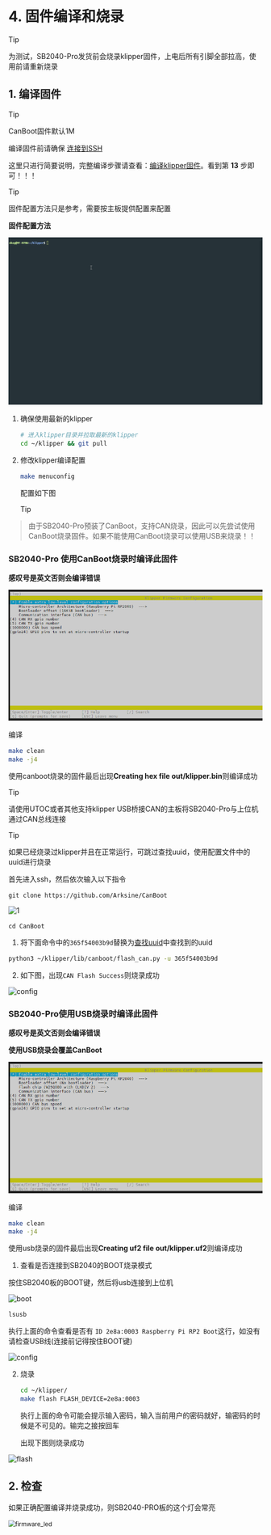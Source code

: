 # 4. 固件编译和烧录

> [!TIP]
> 为测试，SB2040-Pro发货前会烧录klipper固件，上电后所有引脚全部拉高，使用前请重新烧录

## 1. 编译固件

> [!TIP]
> CanBoot固件默认1M

编译固件前请确保 [连接到SSH](/board/fly_pi/FLY_π_description5 "点击即可跳转")

这里只进行简要说明，完整编译步骤请查看：[编译klipper固件](/board/fly_super8/firmware?id=_1-编译klipper固件 "点击即可跳转")。看到第 **13** 步即可！！！

> [!TIP]
> 固件配置方法只是参考，需要按主板提供配置来配置

**固件配置方法**

![MAKE](../../images/adv/make.gif)

1. 确保使用最新的klipper

    ```bash
    # 进入klipper目录并拉取最新的klipper
    cd ~/klipper && git pull
    ```

2. 修改klipper编译配置

   ```bash
   make menuconfig
   ```

   配置如下图

   > [!TIP]
> 由于SB2040-Pro预装了CanBoot，支持CAN烧录，因此可以先尝试使用CanBoot烧录固件。如果不能使用CanBoot烧录可以使用USB来烧录！！

<!-- tabs:start -->

### ****SB2040-Pro 使用CanBoot烧录时编译此固件****

**感叹号是英文否则会编译错误**

![flansh](../../images/boards/fly_sb2040_pro/can.png)

编译

```bash
make clean
make -j4
```

 使用canboot烧录的固件最后出现**Creating hex file out/klipper.bin**则编译成功

> [!TIP]
> 请使用UTOC或者其他支持klipper USB桥接CAN的主板将SB2040-Pro与上位机通过CAN总线连接

> [!TIP]
> 如果已经烧录过klipper并且在正常运行，可跳过查找uuid，使用配置文件中的uuid进行烧录

首先进入ssh，然后依次输入以下指令

```
git clone https://github.com/Arksine/CanBoot
```

![1](../../images/boards/fly_sht_v2/1.png)

```
cd CanBoot
```

1. 将下面命令中的``365f54003b9d``替换为[查找uuid](#_2-查找uuid "点击即可跳转")中查找到的uuid

```bash
python3 ~/klipper/lib/canboot/flash_can.py -u 365f54003b9d
```

2. 如下图，出现``CAN Flash Success``则烧录成功

![config](../../images/boards/fly_sht_v2/flash.png ":no-zooom")

### ****SB2040-Pro使用USB烧录时编译此固件****

**感叹号是英文否则会编译错误**

**使用USB烧录会覆盖CanBoot**

![flashcan_2209](../../images/boards/fly_sb2040_pro/usb.png)

编译

```bash
make clean
make -j4
```

 使用usb烧录的固件最后出现**Creating uf2 file out/klipper.uf2**则编译成功

1. 查看是否连接到SB2040的BOOT烧录模式

按住SB2040板的BOOT键，然后将usb连接到上位机

![boot](../../images/boards/fly_sb2040/boot.png)

```bash
lsusb
```

执行上面的命令查看是否有 ``ID 2e8a:0003 Raspberry Pi RP2 Boot``这行，如没有请检查USB线(连接前记得按住BOOT键)

![config](../../images/boards/fly_sb2040/lsusb.png ":no-zooom")

2. 烧录
   
    ```bash
    cd ~/klipper/
    make flash FLASH_DEVICE=2e8a:0003
    ```
    
   执行上面的命令可能会提示输入密码，输入当前用户的密码就好，输密码的时候是不可见的。输完之接按回车
   
   出现下图则烧录成功

![flash](../../images/boards/fly_sb2040/flash.png ":no-zooom")

<!-- tabs:end -->

## 2. 检查

如果正确配置编译并烧录成功，则SB2040-PRO板的这个灯会常亮

<img src="../../images/boards/fly_sb2040/firmware_led.png" alt="firmware_led" style="zoom:85%;" />